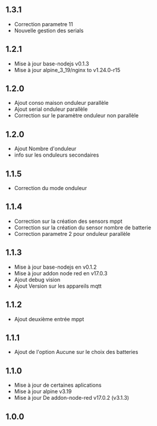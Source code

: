 ## 1.3.1
- Correction parametre 11
- Nouvelle gestion des serials

## 1.2.1
- Mise à jour base-nodejs v0.1.3
- Mise à jour alpine_3_19/nginx to v1.24.0-r15

## 1.2.0
- Ajout conso maison onduleur parallèle
- Ajout serial onduleur parallèle
- Correction sur le paramètre onduleur non parallèle

## 1.2.0
- Ajout Nombre d'onduleur
- info sur les onduleurs secondaires

## 1.1.5
- Correction du mode onduleur

## 1.1.4
- Correction sur la création des sensors mppt
- Correction sur la création du sensor nombre de batterie
- Correction parametre 2 pour onduleur parallèle

## 1.1.3
- Mise à jour base-nodejs en v0.1.2
- Mise à jour addon node red en v17.0.3
- Ajout debug vision
- Ajout Version sur les appareils mqtt

## 1.1.2
- Ajout deuxième entrée mppt

## 1.1.1
- Ajout de l'option Aucune sur le choix des batteries

## 1.1.0
- Mise à jour de certaines aplications
- Mise à jour alpine v3.19
- Mise à jour De addon-node-red v17.0.2 (v3.1.3)

## 1.0.0

